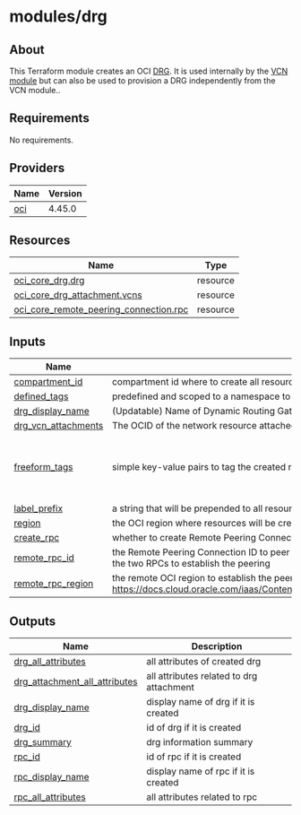 # modules/drg

## About

This Terraform module creates an OCI [DRG](https://docs.oracle.com/en-us/iaas/Content/Network/Tasks/managingDRGs.htm). It is used internally by the [VCN module](https://registry.terraform.io/modules/oracle-terraform-modules/vcn/oci/latest) but can also be used to provision a DRG independently from the VCN module..

<!-- BEGIN_TF_DOCS -->

## Requirements

No requirements.
## Providers

| Name | Version |
|------|---------|
| <a name="provider_oci"></a> [oci](#provider\_oci) | 4.45.0 |
## Resources

| Name | Type |
|------|------|
| [oci_core_drg.drg](https://registry.terraform.io/providers/hashicorp/oci/latest/docs/resources/core_drg) | resource |
| [oci_core_drg_attachment.vcns](https://registry.terraform.io/providers/hashicorp/oci/latest/docs/resources/core_drg_attachment) | resource |
| [oci_core_remote_peering_connection.rpc](https://registry.terraform.io/providers/hashicorp/oci/latest/docs/data-sources/core_remote_peering_connections) | resource |
## Inputs

| Name | Description | Type | Default | Required |
|------|-------------|------|---------|:--------:|
| <a name="input_compartment_id"></a> [compartment\_id](#input\_compartment\_id) | compartment id where to create all resources | `string` | n/a | yes |
| <a name="input_defined_tags"></a> [defined\_tags](#input\_defined\_tags) | predefined and scoped to a namespace to tag the created resources using OCI Defined tags. | `map(any)` | `null` | no |
| <a name="input_drg_display_name"></a> [drg\_display\_name](#input\_drg\_display\_name) | (Updatable) Name of Dynamic Routing Gateway. Does not have to be unique. | `string` | `"drg"` | no |
| <a name="input_drg_vcn_attachments"></a> [drg\_vcn\_attachments](#input\_drg\_vcn\_attachments) | The OCID of the network resource attached to the DRG | `map(any)` | `null` | no |
| <a name="input_freeform_tags"></a> [freeform\_tags](#input\_freeform\_tags) | simple key-value pairs to tag the created resources using freeform OCI Free-form tags. | `map(any)` | <pre>{<br>  "module": "oracle-terraform-modules/vcn/oci//modules/drg",<br>  "terraformed": "Please do not edit manually"<br>}</pre> | no |
| <a name="input_label_prefix"></a> [label\_prefix](#input\_label\_prefix) | a string that will be prepended to all resources | `string` | `"none"` | no |
| <a name="input_region"></a> [region](#input\_region) | the OCI region where resources will be created | `string` | `null` | no |
| <a name="input_create_rpc"></a> [create\_rpc](#input\_create\_rpc) | whether to create Remote Peering Connection. If set to true, creates an Remote Peerin Connection | `bool` | `false` | no |
| <a name="input_rpc_acceptor_id"></a> [remote\_rpc\_id](#input\_remote\_\rpc\_id) | the Remote Peering Connection ID to peer with, running in a remote OCI region. It is required in only one of the two RPCs to establish the peering | `string` | `null` | no |
| <a name="input_rpc_acceptor_region"></a> [remote\_rpc\_region](#input\_remote\_rpc\_region) | the remote OCI region to establish the peer with. List of regions can be found here: https://docs.cloud.oracle.com/iaas/Content/General/Concepts/regions.htm#ServiceAvailabilityAcrossRegions | `string` | `null` | no |
## Outputs

| Name | Description |
|------|-------------|
| <a name="output_drg_all_attributes"></a> [drg\_all\_attributes](#output\_drg\_all\_attributes) | all attributes of created drg |
| <a name="output_drg_attachment_all_attributes"></a> [drg\_attachment\_all\_attributes](#output\_drg\_attachment\_all\_attributes) | all attributes related to drg attachment |
| <a name="output_drg_display_name"></a> [drg\_display\_name](#output\_drg\_display\_name) | display name of drg if it is created |
| <a name="output_drg_id"></a> [drg\_id](#output\_drg\_id) | id of drg if it is created |
| <a name="output_drg_summary"></a> [drg\_summary](#output\_drg\_summary) | drg information summary |
| <a name="output_rpc_id"></a> [rpc\_id](#output\_rpc\_id) | id of rpc if it is created |
| <a name="output_rpc_display_name"></a> [rpc\_display\_name](#output\_rpc\_display\_name) | display name of rpc if it is created |
| <a name="output_rpc_all_attributes"></a> [rpc\_all\_attributes](#output\_rpc\_all\_attributes) | all attributes related to rpc |

<!-- END_TF_DOCS -->